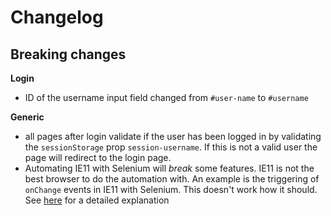# Changelog

## Breaking changes
**Login**
- ID of the username input field changed from `#user-name` to `#username`  

**Generic**
- all pages after login validate if the user has been logged in by validating the `sessionStorage` prop `session-username`. If this is not a valid user the page will redirect to the login page.
- Automating IE11 with Selenium will _break_ some features. IE11 is not the best browser to do the automation with. An example is the triggering of `onChange` events in IE11 with Selenium. This doesn't work how it should. See [here](https://stackoverflow.com/questions/55653710/why-is-reacts-onchange-event-not-fired-on-selenium-webdrivers-sendkeys-in-ie-1) for a detailed explanation  
